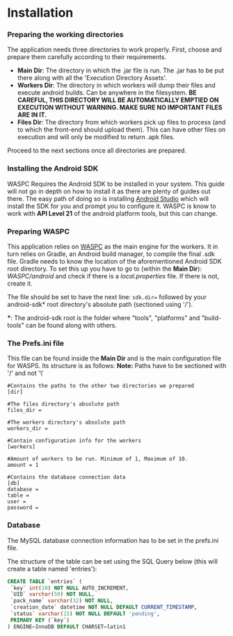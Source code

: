 # Installation

### Preparing the working directories

The application needs three directories to work properly. First, choose and prepare them carefully according to their requirements.

- **Main Dir**: The directory in which the .jar file is run. The .jar has to be put there along with all the 'Execution Directory Assets'.
- **Workers Dir**: The directory in which workers will dump their files and execute android builds. Can be anywhere in the filesystem. **BE CAREFUL, THIS DIRECTORY WILL BE AUTOMATICALLY EMPTIED ON EXECUTION WITHOUT WARNING. MAKE SURE NO IMPORTANT FILES ARE IN IT.**
- **Files Dir**: The directory from which workers pick up files to process (and to which the front-end should upload them). This can have other files on execution and will only be modified to return .apk files.

Proceed to the next sections once all directories are prepared.

### Installing the Android SDK

WASPC Requires the Android SDK to be installed in your system. This guide will not go in depth on how to install it as there are plenty of guides out there. The easy path of doing so is installing [Android Studio](https://developer.android.com/studio) which will install the SDK for you and prompt you to configure it. WASPC is know to work with **API Level 21** of the android platform tools, but this can change.

### Preparing WASPC

This application relies on [WASPC](https://github.com/Milanesa-chan/WhatsApp-Sticker-Pack-Creator) as the main engine for the workers. It in turn relies on Gradle, an Android build manager, to compile the final .sdk file. Gradle needs to know the location of the aforementioned Android SDK root directory. To set this up you have to go to (within the **Main Dir**): *WASPC/android* and check if there is a *local.properties* file. If there is not, create it.

The file should be set to have the next line: ```sdk.dir=``` followed by your android-sdk* root directory's absolute path (sectioned using '/').

**\***: The android-sdk root is the folder where "tools", "platforms" and "build-tools" can be found along with others.

### The Prefs.ini file

This file can be found inside the **Main Dir** and is the main configuration file for WASPS. Its structure is as follows:
**Note:** Paths have to be sectioned with '/' and not '\\'

```
#Contains the paths to the other two directories we prepared
[dir]

#The files directory's absolute path
files_dir =

#The workers directory's absolute path
workers_dir = 

#Contain configuration info for the workers
[workers]

#Amount of workers to be run. Minimum of 1, Maximum of 10.
amount = 1

#Contains the database connection data
[db]
database = 
table = 
user = 
password =
```

### Database

The MySQL database connection information has to be set in the prefs.ini file.

The structure of the table can be set using the SQL Query below (this will create a table named 'entries'):

```SQL
CREATE TABLE `entries` (
 `key` int(10) NOT NULL AUTO_INCREMENT,
 `UID` varchar(50) NOT NULL,
 `pack_name` varchar(32) NOT NULL,
 `creation_date` datetime NOT NULL DEFAULT CURRENT_TIMESTAMP,
 `status` varchar(15) NOT NULL DEFAULT 'pending',
 PRIMARY KEY (`key`)
) ENGINE=InnoDB DEFAULT CHARSET=latin1
```

